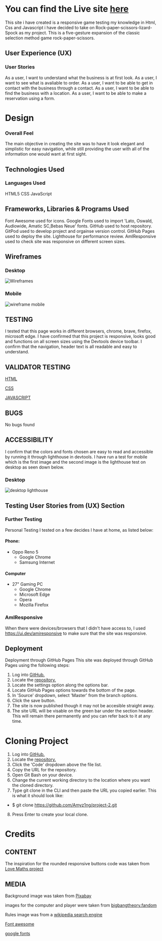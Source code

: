 # You can find the Live site [here](https://amyz1ng.github.io/project-2/)

This site i have created is a responsive game testing my knowledge in Html, Css and Javascript i have decided to take on Rock-paper-scissors-lizard-Spock as my project. This is a five-gesture expansion of the classic selection method game rock-paper-scissors.

## User Experience (UX)
### User Stories
As a user, I want to understand what the business is at first look.
As a user, I want to see what is avaliable to order.
As a user, I want to be able to get in contact with the business through a contact.
As a user, I want to be able to find the business with a location.
As a user, I want to be able to make a reservation using a form.

# Design

### Overall Feel
The main objective in creating the site was to have it look elegant and simplistic for easy navigation, while still providing the user with all of the information one would want at first sight.
## Technologies Used

### Languages Used
HTML5
CSS
JavaScript

## Frameworks, Libraries & Programs Used

Font Awesome used for icons.
Google Fonts used to import 'Lato, Oswald, Audiowide, Amatic SC,Bebas Neue' fonts.
GitHub used to host repository.
GitPod used to develop project and orgainse version control.
GitHub Pages used to deploy the site.
Lighthouse for performance review.
AmIResponsive used to check site was responsive on different screen sizes.

## Wireframes

### Desktop
![Wireframes](https://github.com/Amyz1ng/project-2/assets/124196828/e5f335fc-aa0f-4e91-b715-71e9dd97b93c)
### Mobile

![wireframe mobile](https://github.com/Amyz1ng/project-2/assets/124196828/61545b4c-2c58-4897-a42b-bbaf9d43e3d2)

## TESTING
I tested that this page works in different browsers, chrome, brave, firefox, microsoft edge. I have confirmed that this project is responsive, looks good and functions on all screen sizes using the Devtools device toolbar. I confirm that the navigation, header text is all readable and easy to understand.

## VALIDATOR TESTING

[HTML](https://en.wikipedia.org/wiki/HTML5)

[CSS](https://en.wikipedia.org/wiki/CSS)

[JAVASCRIPT](https://en.wikipedia.org/wiki/JavaScript)

## BUGS
No bugs found

## ACCESSIBILITY  
I confirm that the colors and fonts chosen are easy to read and accessible by running it through lighthouse in devtools.
I have run a test for mobile which is the first image and the second image is the lighthouse test on desktop as seen down below.

### Desktop
![desktop lighthouse](https://github.com/Amyz1ng/project-2/assets/124196828/cd416b40-ebb8-4b9a-b282-4afd96862061)

## Testing User Stories from (UX) Section

### Further Testing

Personal Testing
I tested on a few decides I have at home, as listed below:

#### Phone:
- Oppo Reno 5
  - Google Chrome
  - Samsung Internet

#### Computer
- 27" Gaming PC
  - Google Chrome
  - Microsoft Edge
  - Opera
  - Mozilla Firefox

### AmIResponsive
When there were devices/browsers that I didn't have access to, I used https://ui.dev/amiresponsive to make sure that the site was responsive.

## Deployment
Deployment through GitHub Pages
This site was deployed through GitHub Pages using the following steps:

1. Log into [GitHub.](http://github.com/)
2. Locate the [repository.](https://github.com/Amyz1ng/project-2)
3. Locate the settings option along the options bar.
4. Locate GitHub Pages options towards the bottom of the page.
5. In 'Source' dropdown, select 'Master' from the branch options.
6. Click the save button.
7. The site is now published though it may not be accesible straight away.
8. The site URL will be visable on the green bar under the section header. This will remain there permanently and you can refer back to it at any time.

# Cloning Project
1. Log into [GitHub.](http://github.com/)
2. Locate the [repository.](https://github.com/Amyz1ng/project-2)
3. Click the 'Code' dropdown above the file list.
4. Copy the URL for the repository.
5. Open Git Bash on your device.
6. Change the current working directory to the location where you want the cloned directory.
7. Type git clone in the CLI and then paste the URL you copied earlier. This is what it should look like:
- $ git clone https://github.com/Amyz1ng/project-2.git
8. Press Enter to create your local clone.

# Credits
## CONTENT

The inspiration for the rounded responsive buttons code  was taken from [Love Maths project](https://github.com/Amyz1ng/love-maths)

## MEDIA

Background image was taken from [Pixabay](https://pixabay.com/videos/particles-plexus-network-glowing-27669/)

images for the computer and player were taken from [bigbangtheory.fandom](https://bigbangtheory.fandom.com/wiki/Rock,_Paper,_Scissors,_Lizard,_Spock?file=RPSLS.png)

Rules image was from a [wikipedia search engine](https://en.wikipedia.org/wiki/File:Rock_paper_scissors_lizard_spock.png)

[Font awesome](https://fontawesome.com/)

[google fonts](https://fonts.google.com/)
